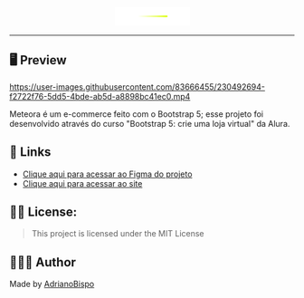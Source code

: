 <p align="center">
  <img src="https://github.com/AdrianoBispo/meteora/blob/master/assets/logo-meteora.png" alt="project-image">
  <hr>
</p>

## 🖥 Preview
https://user-images.githubusercontent.com/83666455/230492694-f2722f76-5dd5-4bde-ab5d-a8898bc41ec0.mp4

<p id="description">
  Meteora é um e-commerce feito com o Bootstrap 5; esse projeto foi desenvolvido através do curso "Bootstrap 5: crie uma loja virtual" da Alura.
</p>


## 🔗 Links

- [Clique aqui para acessar ao Figma do projeto](https://www.figma.com/file/tiPzT2RFucULqGOveFKdf4/Meteora---Projeto-Bootstrap-5-(Copy)?node-id=2386-2430&t=ViuGtpqyBT7htBkz-0)
- [Clique aqui para acessar ao site](https://meteora-shopping.netlify.app/)

## ✍🏽 License:

> This project is licensed under the MIT License

## 👨🏽‍💻 Author

Made by [AdrianoBispo](https://github.com/AdrianoBispo)
